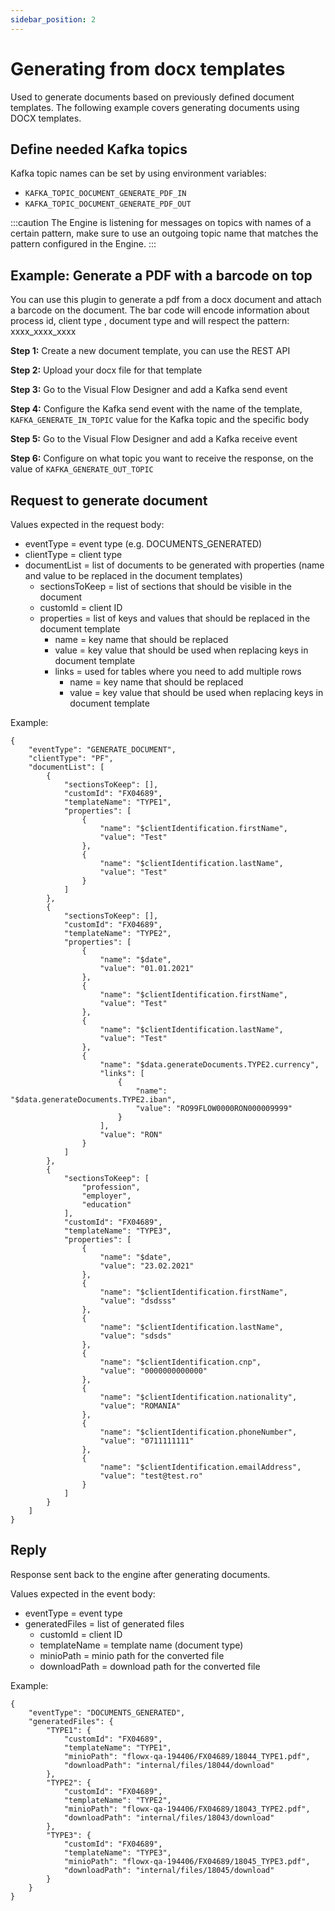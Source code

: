 ```yaml
---
sidebar_position: 2
---
```


# Generating from docx templates

Used to generate documents based on previously defined document templates. The following example covers generating documents using DOCX templates.

## Define needed Kafka topics

Kafka topic names can be set by using environment variables:

* `KAFKA_TOPIC_DOCUMENT_GENERATE_PDF_IN`
* `KAFKA_TOPIC_DOCUMENT_GENERATE_PDF_OUT`

:::caution
The Engine is listening for messages on topics with names of a certain pattern, make sure to use an outgoing topic name that matches the pattern configured in the Engine.
:::

## Example: Generate a PDF with a barcode on top

You can use this plugin to generate a pdf from a docx document and attach a barcode on the document. The bar code will encode information about process id, client type , document type and will respect the pattern: xxxx\_xxxx\_xxxx

**Step 1:** Create a new document template, you can use the REST API

**Step 2:** Upload your docx file for that template

**Step 3:** Go to the Visual Flow Designer and add a Kafka send event

**Step 4:** Configure the Kafka send event with the name of the template, `KAFKA_GENERATE_IN_TOPIC` value for the Kafka topic and the specific body

**Step 5:** Go to the Visual Flow Designer and add a Kafka receive event

**Step 6:** Configure on what topic you want to receive the response, on the value of `KAFKA_GENERATE_OUT_TOPIC`

## Request to generate document

Values expected in the request body:

* eventType = event type (e.g. DOCUMENTS\_GENERATED)
* clientType = client type
* documentList = list of documents to be generated with properties (name and value to be replaced in the document templates)
  * sectionsToKeep = list of sections that should be visible in the document
  * customId = client ID
  * properties = list of keys and values that should be replaced in the document template
    * name = key name that should be replaced
    * value = key value that should be used when replacing keys in document template
    * links = used for tables where you need to add multiple rows
      * name = key name that should be replaced
      * value = key value that should be used when replacing keys in document template

Example:

```
{
    "eventType": "GENERATE_DOCUMENT",
    "clientType": "PF",
    "documentList": [
        {
            "sectionsToKeep": [],
            "customId": "FX04689",
            "templateName": "TYPE1",
            "properties": [
                {
                    "name": "$clientIdentification.firstName",
                    "value": "Test"
                },
                {
                    "name": "$clientIdentification.lastName",
                    "value": "Test"
                }
            ]
        },
        {
            "sectionsToKeep": [],
            "customId": "FX04689",
            "templateName": "TYPE2",
            "properties": [
                {
                    "name": "$date",
                    "value": "01.01.2021"
                },
                {
                    "name": "$clientIdentification.firstName",
                    "value": "Test"
                },
                {
                    "name": "$clientIdentification.lastName",
                    "value": "Test"
                },
                {
                    "name": "$data.generateDocuments.TYPE2.currency",
                    "links": [
                        {
                            "name": "$data.generateDocuments.TYPE2.iban",
                            "value": "RO99FLOW0000RON000009999"
                        }
                    ],
                    "value": "RON"
                }
            ]
        },
        {
            "sectionsToKeep": [
                "profession",
                "employer",
                "education"
            ],
            "customId": "FX04689",
            "templateName": "TYPE3",
            "properties": [
                {
                    "name": "$date",
                    "value": "23.02.2021"
                },
                {
                    "name": "$clientIdentification.firstName",
                    "value": "dsdsss"
                },
                {
                    "name": "$clientIdentification.lastName",
                    "value": "sdsds"
                },
                {
                    "name": "$clientIdentification.cnp",
                    "value": "0000000000000"
                },
                {
                    "name": "$clientIdentification.nationality",
                    "value": "ROMANIA"
                },
                {
                    "name": "$clientIdentification.phoneNumber",
                    "value": "0711111111"
                },
                {
                    "name": "$clientIdentification.emailAddress",
                    "value": "test@test.ro"
                }
            ]
        }
    ]
}
```

## Reply

Response sent back to the engine after generating documents.

Values expected in the event body:

* eventType = event type
* generatedFiles = list of generated files
  * customId = client ID
  * templateName = template name (document type)
  * minioPath = minio path for the converted file
  * downloadPath = download path for the converted file

Example:

```
{
    "eventType": "DOCUMENTS_GENERATED",
    "generatedFiles": {
        "TYPE1": {
            "customId": "FX04689",
            "templateName": "TYPE1",
            "minioPath": "flowx-qa-194406/FX04689/18044_TYPE1.pdf",
            "downloadPath": "internal/files/18044/download"
        },
        "TYPE2": {
            "customId": "FX04689",
            "templateName": "TYPE2",
            "minioPath": "flowx-qa-194406/FX04689/18043_TYPE2.pdf",
            "downloadPath": "internal/files/18043/download"
        },
        "TYPE3": {
            "customId": "FX04689",
            "templateName": "TYPE3",
            "minioPath": "flowx-qa-194406/FX04689/18045_TYPE3.pdf",
            "downloadPath": "internal/files/18045/download"
        }
    }
}
```
